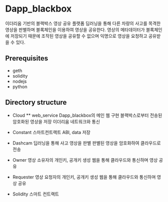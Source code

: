 # Dapp_blackbox
이더리움 기반의 블랙박스 영상 공유 플랫폼
딥러닝을 통해 다른 차량의 사고를 목격한 영상을 판별하며 블록체인을 이용하여 영상을 공유한다.
영상의 메타데이터가 블록체인에 저장되기 때문에 조작된 영상을 공유할 수 없으며
익명으로 영상을 요청하고 공유받을 수 있다.

## Prerequisites
* geth
* solidity
* nodejs
* python

## Directory structure
* Cloud
** web_service
    Dapp_blackbox의 메인 웹 구현
블랙박스로부터 전송된 암호화된 영상을 저장
이더리움 네트워크와 통신

* Constant
스마트컨트랙트 ABI, data 저장

* Dashcam
딥러닝을 통해 사고 영상을 판별
판별된 영상을 암호화하여 클라우드로 전송

* Owner
영상 소유자의 개인키, 공개키 생성
웹을 통해 클라우드와 통신하며 영상 공유

* Requester
영상 요청자의 개인키, 공개키 생성
웹을 통해 클라우드와 통신하며 영상 공유

* Solidity
스마트 컨트랙트 